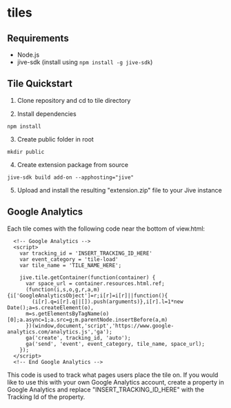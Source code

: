 # tiles

## Requirements
- Node.js
- jive-sdk (install using `npm install -g jive-sdk`)

## Tile Quickstart
1. Clone repository and cd to tile directory

2. Install dependencies
 ```
 npm install
 ```

3. Create public folder in root
 ```
 mkdir public
 ```

4. Create extension package from source
 ```
 jive-sdk build add-on --apphosting="jive"
 ```
 
5. Upload and install the resulting "extension.zip"
   file to your Jive instance

## Google Analytics
Each tile comes with the following code near the bottom of view.html:

```
  <!-- Google Analytics -->
  <script>
    var tracking_id = 'INSERT_TRACKING_ID_HERE'
    var event_category = 'tile-load'
    var tile_name = 'TILE_NAME_HERE';

    jive.tile.getContainer(function(container) {
      var space_url = container.resources.html.ref;
      (function(i,s,o,g,r,a,m){i['GoogleAnalyticsObject']=r;i[r]=i[r]||function(){
        (i[r].q=i[r].q||[]).push(arguments)},i[r].l=1*new Date();a=s.createElement(o),
      m=s.getElementsByTagName(o)[0];a.async=1;a.src=g;m.parentNode.insertBefore(a,m)
      })(window,document,'script','https://www.google-analytics.com/analytics.js','ga');
      ga('create', tracking_id, 'auto');
      ga('send', 'event', event_category, tile_name, space_url);
    });
  </script>
  <!-- End Google Analytics -->
```

This code is used to track what pages users place the tile on. If you would like
to use this with your own Google Analytics account, create a property in Google
Analytics and replace "INSERT_TRACKING_ID_HERE" with the Tracking Id of the
property.
